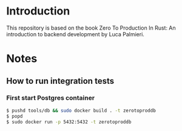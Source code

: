 # Introduction

This repository is based on the book Zero To Production In Rust: An introduction to backend development by Luca Palmieri.

# Notes

## How to run integration tests

### First start Postgres container

```sh 
$ pushd tools/db && sudo docker build . -t zerotoproddb
$ popd
$ sudo docker run -p 5432:5432 -t zerotoproddb
```
